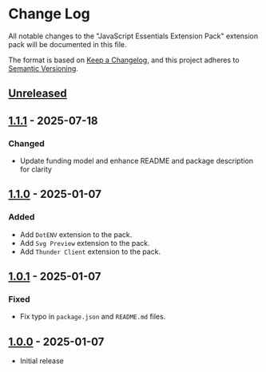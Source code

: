 # Change Log

All notable changes to the "JavaScript Essentials Extension Pack" extension pack will be documented in this file.

The format is based on [Keep a Changelog](https://keepachangelog.com/en/1.0.0/),
and this project adheres to [Semantic Versioning](https://semver.org/spec/v2.0.0.html).

## [Unreleased]

## [1.1.1] - 2025-07-18

### Changed

- Update funding model and enhance README and package description for clarity

## [1.1.0] - 2025-01-07

### Added

- Add `DotENV` extension to the pack.
- Add `Svg Preview` extension to the pack.
- Add `Thunder Client` extension to the pack.

## [1.0.1] - 2025-01-07

### Fixed

- Fix typo in `package.json` and `README.md` files.

## [1.0.0] - 2025-01-07

- Initial release

[unreleased]: https://github.com/ManuelGil/vscode-javascript-pack/compare/v1.1.1...HEAD
[1.1.1]: https://github.com/ManuelGil/vscode-javascript-pack/compare/v1.1.0...v1.1.1
[1.1.0]: https://github.com/ManuelGil/vscode-javascript-pack/compare/v1.0.1...v1.1.0
[1.0.1]: https://github.com/ManuelGil/vscode-javascript-pack/compare/v1.0.0...v1.0.1
[1.0.0]: https://github.com/ManuelGil/vscode-javascript-pack/releases/tag/v1.0.0
